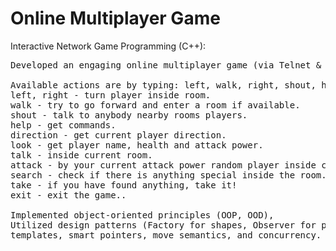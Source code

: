 # Online Multiplayer Game
Interactive Network Game Programming (C++):
<pre>
Developed an engaging online multiplayer game (via Telnet & Console), enabling players to navigate between rooms and interact in real-time.

Available actions are by typing: left, walk, right, shout, help, direction, take, look, talk, attack, search, exit. (case sensitive)
left, right - turn player inside room.
walk - try to go forward and enter a room if available.
shout - talk to anybody nearby rooms players.
help - get commands.
direction - get current player direction.
look - get player name, health and attack power.
talk - inside current room.
attack - by your current attack power random player inside current room if exist.
search - check if there is anything special inside the room.
take - if you have found anything, take it!
exit - exit the game..

Implemented object-oriented principles (OOP, OOD),
Utilized design patterns (Factory for shapes, Observer for players), applied functional programming techniques (passing functions as parameters), and demonstrated advanced C++ usage, including 
templates, smart pointers, move semantics, and concurrency.
</pre>

